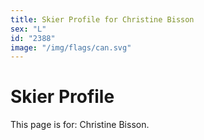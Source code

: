 ```yaml
---
title: Skier Profile for Christine Bisson
sex: "L"
id: "2388"
image: "/img/flags/can.svg" 
---
```


# Skier Profile

This page is for: Christine Bisson.
    